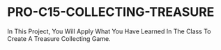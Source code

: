 # PRO-C15-COLLECTING-TREASURE
In This Project, You Will Apply What You Have Learned In The Class To Create A Treasure Collecting Game.
